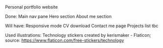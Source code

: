 Personal portfolio website

Done:
Main nav pane
Hero section
About me section

Will have:
Responsive mode
CV download
Contact me page
Projects list
tbc

Used illustrations:
Technology stickers created by kerismaker - Flaticon; source: https://www.flaticon.com/free-stickers/technology
